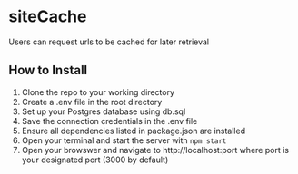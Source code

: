 # siteCache
Users can request urls to be cached for later retrieval

## How to Install
1) Clone the repo to your working directory
2) Create a .env file in the root directory
3) Set up your Postgres database using db.sql
4) Save the connection credentials in the .env file
5) Ensure all dependencies listed in package.json are installed
6) Open your terminal and start the server with `npm start`
7) Open your browswer and navigate to http://localhost:port where port is your designated port (3000 by default)
